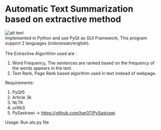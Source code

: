 # Automatic Text Summarization based on extractive method

![alt text](https://i.ibb.co/fFYPBbp/image.png)
<br>
Implemented in Python and use PyQt as GUI Framework, This program support 2 languages (indonesian/english).<br><br>
The Extractive Algorithim used are : <br>
1. Word Frequency, The sentences are ranked based on the frequency of the words appears in the text. <br>
2. Text Rank, Page Rank based algorithm used in text instead of webpage. <br>

Requirements: <br>
1. PyQt5 
2. Article 3k
3. NLTK
4. urllib3
5. PySastrawi -> https://github.com/har07/PySastrawi

Usage: Run ats.py file
